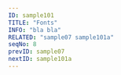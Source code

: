 ```yaml
---
ID: sample101
TITLE: "Fonts"
INFO: "bla bla"
RELATED: "sample07 sample101a"
seqNo: 8
prevID: sample07
nextID: sample101a
---
```

